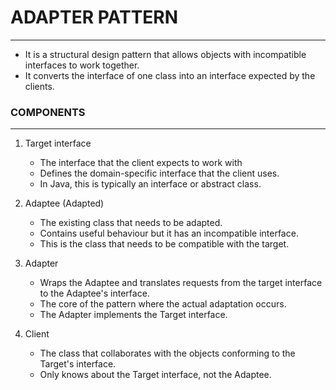 # ADAPTER PATTERN
<hr />

- It is a structural design pattern that allows objects with incompatible interfaces to work together.
- It converts the interface of one class into an interface expected by the clients.

### COMPONENTS
<hr />

1. Target interface
    - The interface that the client expects to work with
    - Defines the domain-specific interface that the client uses.
    - In Java, this is typically an interface or abstract class.

2. Adaptee (Adapted)
    - The existing class that needs to be adapted.
    - Contains useful behaviour but it has an incompatible interface.
    - This is the class that needs to be compatible with the target.

3. Adapter
    - Wraps the Adaptee and translates requests from the target interface to the Adaptee's interface.
    - The core of the pattern where the actual adaptation occurs.
    - The Adapter implements the Target interface.

4. Client
    - The class that collaborates with the objects conforming to the Target's interface.
    - Only knows about the Target interface, not the Adaptee.
